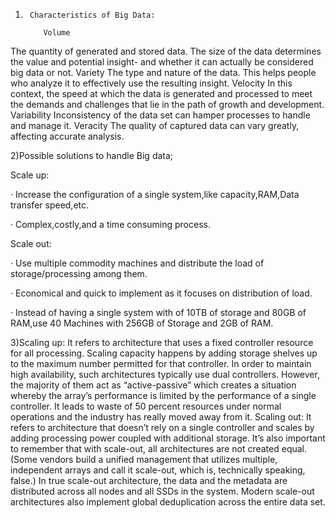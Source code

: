 1)      Characteristics of Big Data:

           Volume
The quantity of generated and stored data. The size of the data determines the value and potential insight- and whether it can actually be considered big data or not.
    Variety
The type and nature of the data. This helps people who analyze it to effectively use the resulting insight.
          Velocity
In this context, the speed at which the data is generated and processed to meet the demands and challenges that lie in the path of growth and development.
          Variability
Inconsistency of the data set can hamper processes to handle and manage it.
          Veracity
The quality of captured data can vary greatly, affecting accurate analysis.
 

2)Possible solutions to handle Big data;

Scale up:

·         Increase the configuration of a single system,like capacity,RAM,Data transfer speed,etc.

·         Complex,costly,and a time consuming process.

Scale out:

·         Use multiple commodity machines and distribute the load of storage/processing among them.

·         Economical and quick to implement as it focuses on distribution of load.

·         Instead of having a single system with of 10TB of storage and 80GB of RAM,use 40 Machines with 256GB of Storage and 2GB of RAM.


3)Scaling up:
                    It refers to architecture that uses a fixed controller resource for all processing. Scaling capacity happens by adding storage shelves up to the maximum number permitted for that controller. In order to maintain high availability, such architectures typically use dual controllers. However, the majority of them act as “active-passive” which creates a situation whereby the array’s performance is limited by the performance of a single controller. It leads to waste of 50 percent resources under normal operations and the industry has really moved away from it.
          Scaling out:
It refers to architecture that doesn’t rely on a single controller and scales by adding processing power coupled with additional storage. It’s also important to remember that with scale-out, all architectures are not created equal. (Some vendors build a unified management that utilizes multiple, independent arrays and call it scale-out, which is, technically speaking, false.) In true scale-out architecture, the data and the metadata are distributed across all nodes and all SSDs in the system. Modern scale-out architectures also implement global deduplication across the entire data set.
